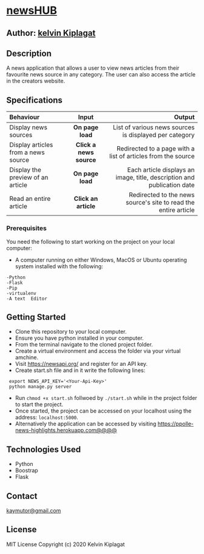 # [newsHUB]()

## Author: [kelvin Kiplagat](https://github.com/kelvin-daniel)

## Description
A news application that allows a user to view news articles from their favourite news source in any category. The user can also access the article in the creators website.

## Specifications
| Behaviour | Input | Output |
| :---------------- | :---------------: | ------------------: |
| Display news sources | **On page load** | List of various news sources is displayed per category |
| Display articles from a news source | **Click a news source** | Redirected to a page with a list of articles from the source |
| Display the preview of an article | **On page load** | Each article displays an image, title, description and publication date |
| Read an entire article | **Click an article** | Redirected to the news source's site to read the entire article |

### Prerequisites

You need the following to start working on the project on your local computer:

* A computer running on either Windows, MacOS or Ubuntu operating system installed with the following:

```
-Python 
-Flask
-Pip
-virtualenv
-A text  Editor
```

## Getting Started

* Clone this repository to your local computer.
* Ensure you have python installed in your computer.
* From the terminal navigate to the cloned project folder.
* Create a virtual environment and access the folder via your virtual amchine.
* Visit https://newsapi.org/ and register for an API key.
* Create start.sh file and in it write the following lines:
```
 export NEWS_API_KEY='<Your-Api-Key>'
 python manage.py server
```
* Run ```chmod +x start.sh``` follwoed by ``` ./start.sh ``` while in the project folder to start the project.
* Once started, the project can be accessed on your localhost using the address: ``` localhost:5000 ```.
* Alternatively the application can be accessed by visiting https://ppolle-news-highlights.herokuapp.com@@@@

## Technologies Used

* Python
* Boostrap
* Flask

## Contact

kaymutor@gmail.com

## License

MIT License
Copyright (c) 2020 Kelvin Kiplagat